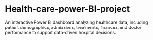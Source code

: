 # Health-care-power-BI-project

An interactive Power BI dashboard analyzing healthcare data, including patient demographics, admissions, treatments, finances, and doctor performance to support data-driven hospital decisions.
